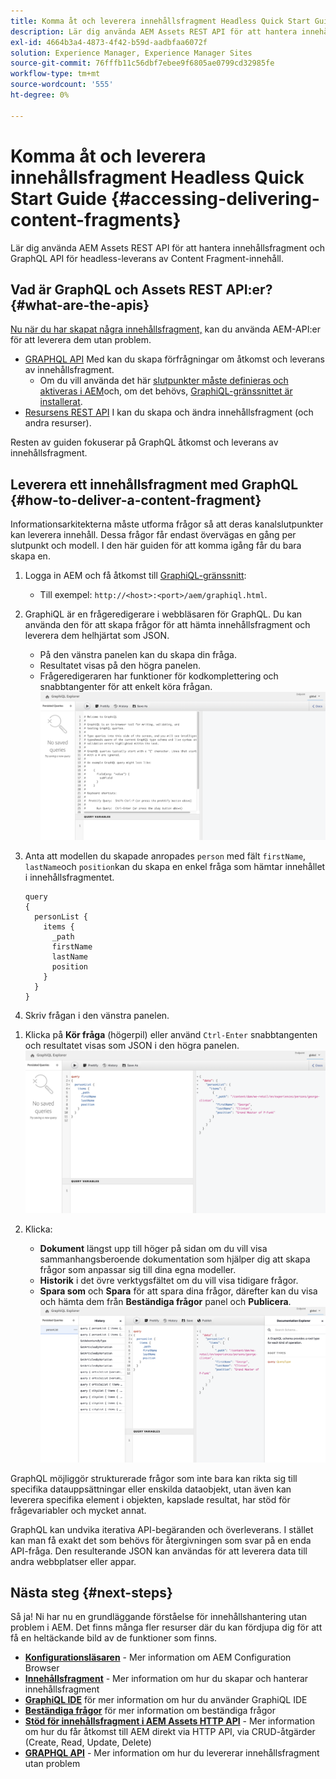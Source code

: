```yaml
---
title: Komma åt och leverera innehållsfragment Headless Quick Start Guide
description: Lär dig använda AEM Assets REST API för att hantera innehållsfragment och GraphQL API för headless-leverans av Content Fragment-innehåll.
exl-id: 4664b3a4-4873-4f42-b59d-aadbfaa6072f
solution: Experience Manager, Experience Manager Sites
source-git-commit: 76fffb11c56dbf7ebee9f6805ae0799cd32985fe
workflow-type: tm+mt
source-wordcount: '555'
ht-degree: 0%

---
```


# Komma åt och leverera innehållsfragment Headless Quick Start Guide {#accessing-delivering-content-fragments}

Lär dig använda AEM Assets REST API för att hantera innehållsfragment och GraphQL API för headless-leverans av Content Fragment-innehåll.

## Vad är GraphQL och Assets REST API:er? {#what-are-the-apis}

[Nu när du har skapat några innehållsfragment,](create-content-fragment.md) kan du använda AEM-API:er för att leverera dem utan problem.

* [GRAPHQL API](/help/sites-developing/headless/graphql-api/graphql-api-content-fragments.md) Med kan du skapa förfrågningar om åtkomst och leverans av innehållsfragment.
   * Om du vill använda det här [slutpunkter måste definieras och aktiveras i AEM](/help/sites-developing/headless/graphql-api/graphql-endpoint.md#enabling-graphql-endpoint)och, om det behövs, [GraphiQL-gränssnittet är installerat](/help/sites-developing/headless/graphql-api/graphql-api-content-fragments.md#installing-graphiql-interface).
* [Resursens REST API](/help/assets/assets-api-content-fragments.md) I kan du skapa och ändra innehållsfragment (och andra resurser).

Resten av guiden fokuserar på GraphQL åtkomst och leverans av innehållsfragment.

## Leverera ett innehållsfragment med GraphQL {#how-to-deliver-a-content-fragment}

Informationsarkitekterna måste utforma frågor så att deras kanalslutpunkter kan leverera innehåll. Dessa frågor får endast övervägas en gång per slutpunkt och modell. I den här guiden för att komma igång får du bara skapa en.

1. Logga in AEM och få åtkomst till [GraphiQL-gränssnitt](/help/sites-developing/headless/graphql-api/graphiql-ide.md):
   * Till exempel: `http://<host>:<port>/aem/graphiql.html`.

1. GraphiQL är en frågeredigerare i webbläsaren för GraphQL. Du kan använda den för att skapa frågor för att hämta innehållsfragment och leverera dem helhjärtat som JSON.
   * På den vänstra panelen kan du skapa din fråga.
   * Resultatet visas på den högra panelen.
   * Frågeredigeraren har funktioner för kodkomplettering och snabbtangenter för att enkelt köra frågan.
     ![GraphiQL editor](assets/graphiql.png)

1. Anta att modellen du skapade anropades `person` med fält `firstName`, `lastName`och `position`kan du skapa en enkel fråga som hämtar innehållet i innehållsfragmentet.

   ```text
   query 
   {
     personList {
       items {
         _path
         firstName
         lastName
         position
       }
     }
   }
   ```

1. Skriv frågan i den vänstra panelen.
<!--
   ![GraphiQL query](assets/graphiql-query.png)
-->

1. Klicka på **Kör fråga** (högerpil) eller använd `Ctrl-Enter` snabbtangenten och resultatet visas som JSON i den högra panelen.
   ![GraphiQL-resultat](assets/graphiql-results.png)

1. Klicka:
   * **Dokument** längst upp till höger på sidan om du vill visa sammanhangsberoende dokumentation som hjälper dig att skapa frågor som anpassar sig till dina egna modeller.
   * **Historik** i det övre verktygsfältet om du vill visa tidigare frågor.
   * **Spara som** och **Spara** för att spara dina frågor, därefter kan du visa och hämta dem från **Beständiga frågor** panel och **Publicera**.
     ![GraphiQL-dokumentation](assets/graphiql-documentation.png)

GraphQL möjliggör strukturerade frågor som inte bara kan rikta sig till specifika datauppsättningar eller enskilda dataobjekt, utan även kan leverera specifika element i objekten, kapslade resultat, har stöd för frågevariabler och mycket annat.

GraphQL kan undvika iterativa API-begäranden och överleverans. I stället kan man få exakt det som behövs för återgivningen som svar på en enda API-fråga. Den resulterande JSON kan användas för att leverera data till andra webbplatser eller appar.

## Nästa steg {#next-steps}

Så ja! Ni har nu en grundläggande förståelse för innehållshantering utan problem i AEM. Det finns många fler resurser där du kan fördjupa dig för att få en heltäckande bild av de funktioner som finns.

* **[Konfigurationsläsaren](create-configuration.md)** - Mer information om AEM Configuration Browser
* **[Innehållsfragment](/help/assets/content-fragments/content-fragments.md)** - Mer information om hur du skapar och hanterar innehållsfragment
* **[GraphiQL IDE](/help/sites-developing/headless/graphql-api/graphiql-ide.md)** för mer information om hur du använder GraphiQL IDE
* **[Beständiga frågor](/help/sites-developing/headless/graphql-api/persisted-queries.md)** för mer information om beständiga frågor
* **[Stöd för innehållsfragment i AEM Assets HTTP API](/help/assets/assets-api-content-fragments.md)** - Mer information om hur du får åtkomst till AEM direkt via HTTP API, via CRUD-åtgärder (Create, Read, Update, Delete)
* **[GRAPHQL API](/help/sites-developing/headless/graphql-api/graphql-api-content-fragments.md)** - Mer information om hur du levererar innehållsfragment utan problem
